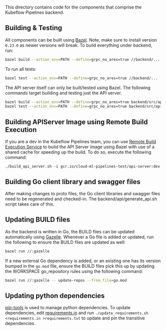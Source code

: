 This directory contains code for the components that comprise the Kubeflow
Pipelines backend.

## Building & Testing

All components can be built using [Bazel](https://bazel.build/). Note, 
make sure to install version `0.23.0` as newer versions will break. To build
everything under backend, run: 
```bash
bazel build --action_env=PATH --define=grpc_no_ares=true //backend/...
```

To run all tests: 
```bash
bazel test --action_env=PATH --define=grpc_no_ares=true //backend/...
```

The API server itself can only be built/tested using Bazel. The following
commands target building and testing just the API server. 
```bash
bazel build --action_env=PATH --define=grpc_no_ares=true backend/src/apiserver/...
bazel test --action_env=PATH --define=grpc_no_ares=true backend/src/apiserver/...
```

## Building APIServer Image using Remote Build Execution

If you are a dev in the Kubeflow Pipelines team, you can use
[Remote Build Execution Service](https://cloud.google.com/sdk/gcloud/reference/alpha/remote-build-execution/)
to build the API Server image using Bazel with use of a shared cache for
speeding up the build. To do so, execute the following command:

```
./build_api_server.sh -i gcr.io/cloud-ml-pipelines-test/api-server:dev
```

## Building Go client library and swagger files

After making changes to proto files, the Go client libraries and swagger files
need to be regenerated and checked-in. The backend/api/generate_api.sh script
takes care of this.

## Updating BUILD files

As the backend is written in Go, the BUILD files can be updated automatically
using [Gazelle](https://github.com/bazelbuild/bazel-gazelle). Whenever a Go file
is added or updated, run the following to ensure the BUILD files are updated as
well: 
```bash
bazel run //:gazelle
```

If a new external Go dependency is added, or an existing one has its version
bumped in the `go.mod` file, ensure the BUILD files pick this up by updating the
WORKSPACE go_repository rules using the following command: 
```bash
bazel run //:gazelle -- update-repos --from_file=go.mod
```

## Updating python dependencies

[pip-tools](https://github.com/jazzband/pip-tools) is used to manage python
dependencies. To update dependencies, edit [requirements.in](requirements.in)
and run `./update_requirements.sh <requirements.in >requirements.txt` to update and pin the transitive
dependencies.

